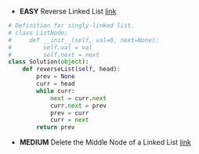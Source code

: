 - __EASY__ Reverse Linked List [link](https://leetcode.com/problems/reverse-linked-list/?envType=study-plan-v2&envId=leetcode-75)
```python
# Definition for singly-linked list.
# class ListNode:
#     def __init__(self, val=0, next=None):
#         self.val = val
#         self.next = next
class Solution(object):
    def reverseList(self, head):
        prev = None
        curr = head
        while curr:
            next = curr.next
            curr.next = prev
            prev = curr
            curr = next
        return prev     
```

- __MEDIUM__ Delete the Middle Node of a Linked List [link](https://leetcode.com/problems/delete-the-middle-node-of-a-linked-list/?envType=study-plan-v2&envId=leetcode-75)
```python

```

